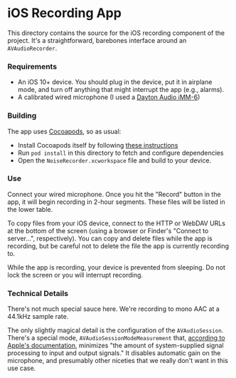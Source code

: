 # iOS Recording App

This directory contains the source for the iOS recording component of the project. It's a straightforward, barebones interface around an `AVAudioRecorder`.

### Requirements

- An iOS 10+ device. You should plug in the device, put it in airplane mode, and turn off anything that might interrupt the app (e.g., alarms).
- A calibrated wired microphone (I used a [Dayton Audio iMM-6](www.daytonaudio.com/index.php/imm-6-idevice-calibrated-measurement-microphone.html))

### Building

The app uses [Cocoapods](https://cocoapods.org/), so as usual:

- Install Cocoapods itself by following [these instructions](https://cocoapods.org/#install)
- Run `pod install` in this directory to fetch and configure dependencies
- Open the `NoiseRecorder.xcworkspace` file and build to your device.

### Use

Connect your wired microphone. Once you hit the "Record" button in the app, it will begin recording in 2-hour segments. These files will be listed in the lower table.

To copy files from your iOS device, connect to the HTTP or WebDAV URLs at the bottom of the screen (using a browser or Finder's "Connect to server...", respectively). You can copy and delete files while the app is recording, but be careful not to delete the file the app is currently recording to.

While the app is recording, your device is prevented from sleeping. Do not lock the screen or you will interrupt recording.

### Technical Details

There's not much special sauce here. We're recording to mono AAC at a 44.1kHz sample rate.

The only slightly magical detail is the configuration of the `AVAudioSession`. There's a special mode, `AVAudioSessionModeMeasurement` that, [according to Apple's documentation](https://developer.apple.com/reference/avfoundation/avaudiosessionmodemeasurement), minimizes "the amount of system-supplied signal processing to input and output signals." It disables automatic gain on the microphone, and presumably other niceties that we really don't want in this use case.
